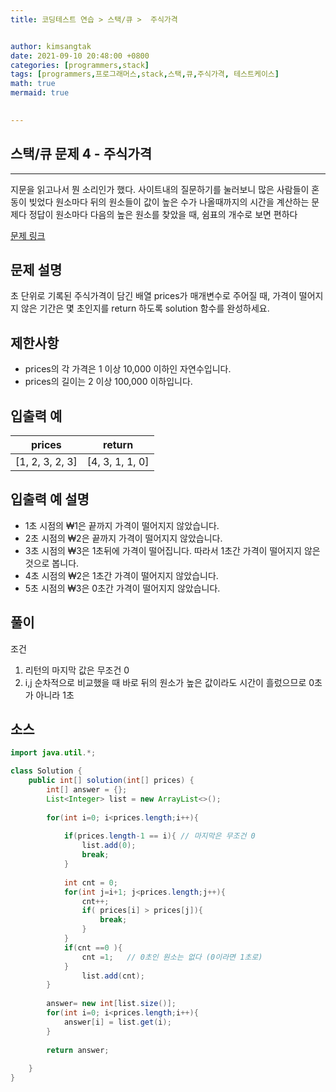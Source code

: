 ```yaml
---
title: 코딩테스트 연습 > 스택/큐 >  주식가격


author: kimsangtak
date: 2021-09-10 20:48:00 +0800
categories: [programmers,stack]
tags: [programmers,프로그래머스,stack,스택,큐,주식가격, 테스트케이스]
math: true
mermaid: true

  
---
```


## 스택/큐 문제 4 - 주식가격

---
지문을 읽고나서 뭔 소리인가 했다. 사이트내의 질문하기를 눌러보니 많은 사람들이 혼동이 빚었다
원소마다 뒤의 원소들이 값이 높은 수가 나올때까지의 시간을 계산하는 문제다
정답이 원소마다 다음의 높은 원소를 찾았을 때,  쉼표의 개수로 보면 편하다

<a href="https://programmers.co.kr/learn/courses/30/lessons/42584" target="_blank">문제 링크</a>

## 문제 설명

초 단위로 기록된 주식가격이 담긴 배열 prices가 매개변수로 주어질 때, 가격이 떨어지지 않은 기간은 몇 초인지를 return 하도록 solution 함수를 완성하세요.

## 제한사항

* prices의 각 가격은 1 이상 10,000 이하인 자연수입니다.
* prices의 길이는 2 이상 100,000 이하입니다.

## 입출력 예

|prices	| return	|
|:---------------:|:------:|
|[1, 2, 3, 2, 3]	    |[4, 3, 1, 1, 0]	    |

## 입출력 예 설명

* 1초 시점의 ₩1은 끝까지 가격이 떨어지지 않았습니다.
* 2초 시점의 ₩2은 끝까지 가격이 떨어지지 않았습니다.
* 3초 시점의 ₩3은 1초뒤에 가격이 떨어집니다. 따라서 1초간 가격이 떨어지지 않은 것으로 봅니다.
* 4초 시점의 ₩2은 1초간 가격이 떨어지지 않았습니다.
* 5초 시점의 ₩3은 0초간 가격이 떨어지지 않았습니다.

## 풀이

조건 

1. 리턴의 마지막 값은 무조건 0
2. i,j 순차적으로 비교했을 때 바로 뒤의 원소가 높은 값이라도 시간이 흘렀으므로 0초가 아니라 1초

## 소스 

```java
import java.util.*;

class Solution {
    public int[] solution(int[] prices) {
        int[] answer = {};
        List<Integer> list = new ArrayList<>();
        
        for(int i=0; i<prices.length;i++){
            
            if(prices.length-1 == i){ // 마지막은 무조건 0 
                list.add(0);
                break;
            }
            
            int cnt = 0;
            for(int j=i+1; j<prices.length;j++){
                cnt++;
                if( prices[i] > prices[j]){                  
                    break;
                }
            }
            if(cnt ==0 ){
                cnt =1;   // 0초인 원소는 없다 (0이라면 1초로)
            }
                list.add(cnt);
        }              
        
        answer= new int[list.size()];
        for(int i=0; i<prices.length;i++){
            answer[i] = list.get(i);
        }
        
        return answer;
        
    }
}
```
